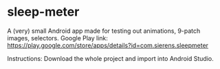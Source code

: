 sleep-meter
===========
A (very) small Android app made for testing out animations, 9-patch images, selectors.
Google Play link: https://play.google.com/store/apps/details?id=com.sierens.sleepmeter

Instructions:
Download the whole project and import into Android Studio.
